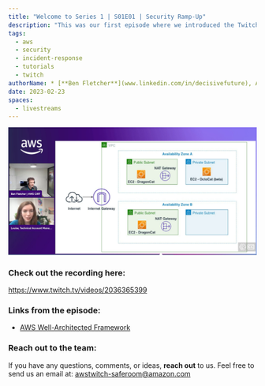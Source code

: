 ```yaml
---
title: "Welcome to Series 1 | S01E01 | Security Ramp-Up"
description: "This was our first episode where we introduced the Twitch Series - The Safe Room - Security Ramp Up. We talked about the format of the series following the NIST framework. Finally we designed and discussed the potential AWS architecture around my new start-up “DagonCat"
tags:
  - aws
  - security
  - incident-response
  - tutorials
  - twitch
authorName: * [**Ben Fletcher**](www.linkedin.com/in/decisivefuture), AWS CIRT @ AWS
date: 2023-02-23
spaces:
  - livestreams
---
```


![Screenshot from the stream](images/episode-1.png)


### Check out the recording here:

https://www.twitch.tv/videos/2036365399 


### Links from the episode:

- [AWS Well-Architected Framework](https://docs.aws.amazon.com/wellarchitected/latest/framework/welcome.html)


### Reach out to the team:

If you have any questions, comments, or ideas, **reach out** to us. Feel free to send us an email at: [awstwitch-saferoom@amazon.com](mailto:awstwitch-saferoom@amazon.com)

